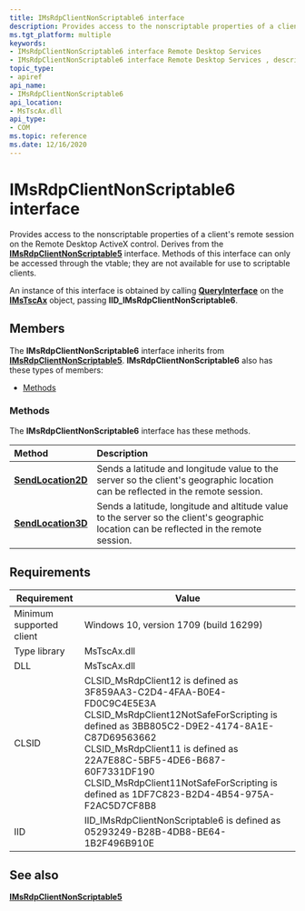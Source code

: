 ```yaml
---
title: IMsRdpClientNonScriptable6 interface
description: Provides access to the nonscriptable properties of a client's remote session on the Remote Desktop ActiveX control. Derives from the IMsRdpClientNonScriptable5 interface.
ms.tgt_platform: multiple
keywords:
- IMsRdpClientNonScriptable6 interface Remote Desktop Services
- IMsRdpClientNonScriptable6 interface Remote Desktop Services , described
topic_type:
- apiref
api_name:
- IMsRdpClientNonScriptable6
api_location:
- MsTscAx.dll
api_type:
- COM
ms.topic: reference
ms.date: 12/16/2020
---
```


# IMsRdpClientNonScriptable6 interface

Provides access to the nonscriptable properties of a client's remote session on the Remote Desktop ActiveX control. Derives from the [**IMsRdpClientNonScriptable5**](imsrdpclientnonscriptable5.md) interface. Methods of this interface can only be accessed through the vtable; they are not available for use to scriptable clients.

An instance of this interface is obtained by calling [**QueryInterface**](/windows/desktop/api/unknwn/nf-unknwn-iunknown-queryinterface(q)) on the [**IMsTscAx**](imstscax-interface.md) object, passing **IID\_IMsRdpClientNonScriptable6**.

## Members

The **IMsRdpClientNonScriptable6** interface inherits from [**IMsRdpClientNonScriptable5**](imsrdpclientnonscriptable5.md). **IMsRdpClientNonScriptable6** also has these types of members:

- [Methods](#methods)

### Methods

The **IMsRdpClientNonScriptable6** interface has these methods.


| Method            | Description                   |
|:-----------------------------|:-----------------|
| [**SendLocation2D**](imsrdpclientnonscriptable6-sendlocation2d.md)     |  Sends a latitude and longitude value to the server so the client's geographic location can be reflected in the remote session.                   |
| [**SendLocation3D**](imsrdpclientnonscriptable6-sendlocation3d.md)     | Sends a latitude, longitude and altitude value to the server so the client's geographic location can be reflected in the remote session.                 |

## Requirements

| Requirement | Value |
|-------------------------------------|---------------------------------------|
| Minimum supported client| Windows 10, version 1709 (build 16299)      |
| Type library            | MsTscAx.dll                        |
| DLL                  | MsTscAx.dll     |
| CLSID                    | CLSID\_MsRdpClient12 is defined as 3F859AA3-C2D4-4FAA-B0E4-FD0C9C4E5E3A<br/> CLSID\_MsRdpClient12NotSafeForScripting is defined as 3BB805C2-D9E2-4174-8A1E-C87D69563662<br/> CLSID\_MsRdpClient11 is defined as 22A7E88C-5BF5-4DE6-B687-60F7331DF190<br/> CLSID\_MsRdpClient11NotSafeForScripting is defined as 1DF7C823-B2D4-4B54-975A-F2AC5D7CF8B8<br/>  |
| IID                      | IID\_IMsRdpClientNonScriptable6 is defined as 05293249-B28B-4DB8-BE64-1B2F496B910E            |

## See also

<dl> <dt>

[**IMsRdpClientNonScriptable5**](imsrdpclientnonscriptable5.md)
</dt> </dl>
